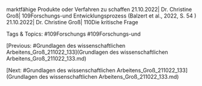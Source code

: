 marktfähige Produkte oder Verfahren zu 
schaffen
21.10.2022| Dr. Christine Groß| 109Forschungs-und Entwicklungsprozess
(Balzert et al., 2022, S. 54 )
21.10.2022| Dr. Christine Groß| 110Die kritische Frage

   Tags & Topics:
   #109Forschungs
   #109Forschungs-und

[Previous: #Grundlagen des wissenschaftlichen Arbeitens_Groß_211022_133](Grundlagen des wissenschaftlichen Arbeitens_Groß_211022_133.md)

[Next: #Grundlagen des wissenschaftlichen Arbeitens_Groß_211022_133](Grundlagen des wissenschaftlichen Arbeitens_Groß_211022_133.md)